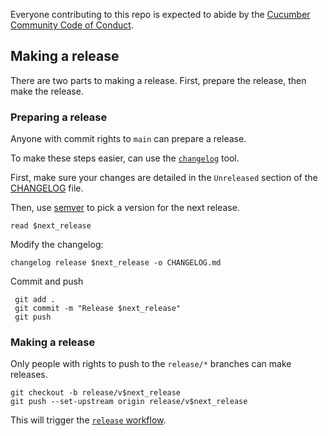 Everyone contributing to this repo is expected to abide by the [Cucumber Community Code of Conduct](https://cucumber.io/conduct).

## Making a release

There are two parts to making a release. First, prepare the release, then make the release.

### Preparing a release

Anyone with commit rights to `main` can prepare a release.

To make these steps easier, can use the [`changelog`](https://github.com/rcmachado/changelog) tool.

First, make sure your changes are detailed in the `Unreleased` section of the [CHANGELOG](./CHANGELOG.md) file.

Then, use [semver](https://semver.org/) to pick a version for the next release.

    read $next_release

Modify the changelog:

    changelog release $next_release -o CHANGELOG.md

Commit and push

     git add .
     git commit -m "Release $next_release"
     git push

### Making a release

Only people with rights to push to the `release/*` branches can make releases.

    git checkout -b release/v$next_release
    git push --set-upstream origin release/v$next_release

This will trigger the [`release` workflow](https://github.com/cucumber/cucumber-expressions/actions/workflows/release.yaml).

